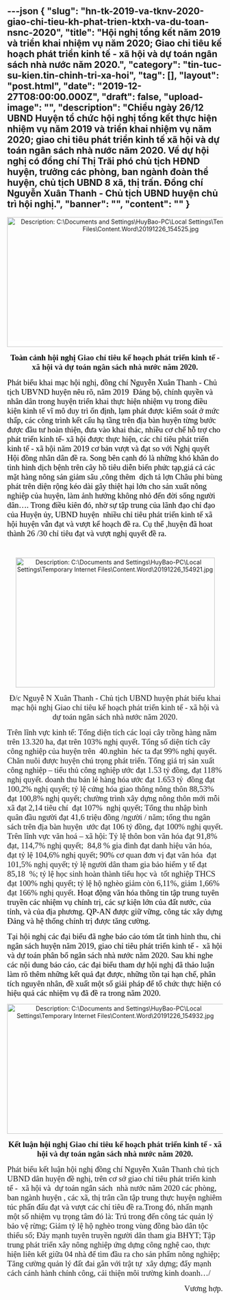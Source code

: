 ---json
{
    "slug": "hn-tk-2019-va-tknv-2020-giao-chi-tieu-kh-phat-trien-ktxh-va-du-toan-nsnc-2020",
    "title": "Hội nghị tổng kết năm 2019 và triển khai nhiệm vụ năm 2020; Giao chỉ tiêu kế hoạch phát triển kinh tế - xã hội và dự toán ngân sách nhà nước năm 2020.",
    "category": "tin-tuc-su-kien.tin-chinh-tri-xa-hoi",
    "tag": [],
    "layout": "post.html",
    "date": "2019-12-27T08:00:00.000Z",
    "draft": false,
    "upload-image": "",
    "description": "Chiều ngày  26/12 UBND Huyện tổ chức hội nghị tổng kết thực hiện nhiệm vụ năm 2019 và triển khai nhiệm vụ năm 2020; giao chỉ tiêu phát triển kinh tế xã hội và dự toán ngân sách nhà nước năm 2020. Về dự hội nghị có đồng chí Thị Trãi phó chủ tịch HĐND huyện, trưởng các phòng, ban ngành đoàn thể huyện, chủ tịch UBND 8 xã, thị trấn. Đồng chí Nguyễn Xuân Thanh - Chủ tịch UBND huyện chủ trì hội nghị.",
    "banner": "",
    "__content__": ""
}
---
<p style="text-align:center"><span style="background-color:white"><img alt="Description: C:\Documents and Settings\HuyBao-PC\Local Settings\Temporary Internet Files\Content.Word\20191226_154525.jpg" src="file:///C:\Users\PHANTR~1\AppData\Local\Temp\msohtmlclip1\01\clip_image002.jpg" style="height:303px; width:624px" /></span></p>

<p style="text-align:center"><span style="background-color:white"><strong><span style="font-size:14.0pt"><span style="font-family:&quot;Times New Roman&quot;,&quot;serif&quot;"><span style="color:black">To&agrave;n cảnh hội nghị</span></span></span></strong><strong><span style="font-size:14.0pt"><span style="font-family:&quot;Times New Roman&quot;,&quot;serif&quot;"> Giao chỉ ti&ecirc;u kế hoạch ph&aacute;t triển kinh tế - x&atilde; hội v&agrave; dự to&aacute;n ng&acirc;n s&aacute;ch nh&agrave; nước năm 2020.</span></span></strong></span></p>

<p><span style="font-size:14.0pt"><span style="background-color:white"><span style="font-family:&quot;Times New Roman&quot;,&quot;serif&quot;"><span style="color:black">Ph&aacute;t biểu khai mạc hội nghị, đồng ch&iacute; Nguyễn Xu&acirc;n Thanh - Chủ tịch UBVND huyện n&ecirc;u r&otilde;, năm 2019 &nbsp;Đảng bộ, ch&iacute;nh quyền v&agrave; nh&acirc;n d&acirc;n trong huyện triển khai thực hiện nhiệm vụ trong điều kiện kinh tế vĩ m&ocirc; duy tr&igrave; ổn định, lạm ph&aacute;t được kiểm so&aacute;t ở mức thấp, c&aacute;c c&ocirc;ng tr&igrave;nh kết cấu hạ tầng tr&ecirc;n địa b&agrave;n huyện từng bước được đầu tư ho&agrave;n thiện, đưa v&agrave;o khai th&aacute;c, nhiều cơ chế hỗ trợ cho ph&aacute;t triển kinh tế- x&atilde; hội được thực hiện, c&aacute;c chỉ ti&ecirc;u ph&aacute;t triển kinh tế - x&atilde; hội năm 2019 cơ bản vượt v&agrave; đạt so với Nghị quyết Hội đồng nh&acirc;n d&acirc;n đề ra. Song b&ecirc;n cạnh đ&oacute; l&agrave; những kh&oacute; khăn do t&igrave;nh h&igrave;nh dịch bệnh tr&ecirc;n c&acirc;y hồ ti&ecirc;u diễn biến phức tạp,gi&aacute; cả c&aacute;c mặt h&agrave;ng n&ocirc;ng sản giảm s&acirc;u ,c&ocirc;ng th&ecirc;m &nbsp;dịch tả lợn Ch&acirc;u phi b&ugrave;ng ph&aacute;t tr&ecirc;n diện rộng k&eacute;o d&agrave;i g&acirc;y thiệt hại lớn cho sản xuất n&ocirc;ng nghiệp của huyện, l&agrave;m ảnh hưởng kh&ocirc;ng nhỏ đến đời sống người d&acirc;n&hellip;. Trong điều ki&ecirc;n đ&oacute;, nhờ sự tập trung của l&atilde;nh đạo chỉ đạo của Huyện ủy, UBND huyện &nbsp;nhiều chỉ ti&ecirc;u ph&aacute;t triển kinh tế x&atilde; hội huyện vẫn đạt v&agrave; vượt kế hoạch đề ra. Cụ thể ,huyện đ&atilde; hoat th&agrave;nh 26 /30 chỉ ti&ecirc;u đạt v&agrave; vượt nghị quyết đề ra.</span></span></span></span></p>

<p>&nbsp;</p>

<p style="text-align:center"><img alt="Description: C:\Documents and Settings\HuyBao-PC\Local Settings\Temporary Internet Files\Content.Word\20191226_154921.jpg" src="file:///C:\Users\PHANTR~1\AppData\Local\Temp\msohtmlclip1\01\clip_image004.jpg" style="height:303px; width:465px" /></p>

<p style="text-align:center"><span style="font-size:14.0pt"><span style="font-family:&quot;Times New Roman&quot;,&quot;serif&quot;">Đ/c Nguyễ N Xu&acirc;n Thanh - Chủ tịch UBND huyện ph&aacute;t biểu khai mạc hội nghị Giao chỉ ti&ecirc;u kế hoạch ph&aacute;t triển kinh tế - x&atilde; hội v&agrave; dự to&aacute;n ng&acirc;n s&aacute;ch nh&agrave; nước năm 2020.</span></span></p>

<p><span style="font-size:14.0pt"><span style="font-family:&quot;Times New Roman&quot;,&quot;serif&quot;">Tr&ecirc;n lĩnh vực kinh tế: Tổng diện t&iacute;ch c&aacute;c loại c&acirc;y trồng h&agrave;ng năm tr&ecirc;n 13.320 ha, đạt tr&ecirc;n 103% nghị quyết. Tổng số diện t&iacute;ch c&acirc;y c&ocirc;ng nghiệp của huyện tr&ecirc;n&nbsp; 40.ngh&igrave;n&nbsp; h&eacute;c ta đạt 99% nghị quyết. Chăn nu&ocirc;i được huyện ch&uacute; trọng ph&aacute;t triển. Tổng gi&aacute; trị sản xuất c&ocirc;ng nghiệp &ndash; tiểu thủ c&ocirc;ng nghiệp ước đạt 1.53 tỷ đồng, đạt 118% nghị quyết. doanh thu b&aacute;n lẻ h&agrave;ng h&oacute;a ước đạt 1.653 tỷ&nbsp; đồng đạt 100,2% nghị quyết; tỷ lệ cứng h&oacute;a giao th&ocirc;ng n&ocirc;ng th&ocirc;n 88,53% đạt 100,8% nghị quyết; chường tr&igrave;nh x&acirc;y dựng n&ocirc;ng th&ocirc;n mới mỗi x&atilde; đạt 2,14 ti&ecirc;u ch&iacute;&nbsp; đạt 107%&nbsp; nghị quyết; Tổng thu nhập b&igrave;nh qu&acirc;n đầu người đạt 41,6 triệu đồng /người / năm; tổng thu ng&acirc;n s&aacute;ch tr&ecirc;n địa b&agrave;n huyện&nbsp; ước đạt 106 tỷ đồng, đạt 100% nghị quyết. Tr&ecirc;n lĩnh vực văn ho&aacute; &ndash; x&atilde; hội: Tỷ lệ th&ocirc;n bon văn h&oacute;a đạt 91,8% đạt, 114,7% nghị quyết;&nbsp; 84,8 % gia đ&igrave;nh đạt danh hiệu văn h&oacute;a, đạt tỷ lệ 104,6% nghị quyết; 90% cơ quan đơn vị đạt văn h&oacute;a&nbsp; đạt 101,5% nghị quyết; tỷ lệ người d&acirc;n tham gia bảo hiểm y tế đạt 85,18&nbsp; %; tỷ lệ học sinh ho&agrave;n th&agrave;nh tiểu học v&agrave;&nbsp; tốt nghiệp THCS đạt 100% nghị quyết; tỷ lệ hộ ngh&egrave;o giảm c&ograve;n 6,11%, giảm 1,66% đạt 166% nghị quyết.<span style="background-color:white"><span style="color:black"> Hoạt động văn h&oacute;a th&ocirc;ng tin tập trung tuy&ecirc;n truyền c&aacute;c nhiệm vụ ch&iacute;nh trị, c&aacute;c sự kiện lớn của đất nước, của tỉnh, v&agrave; của địa phương. QP-AN được giữ vững, c&ocirc;ng t&aacute;c x&acirc;y dựng Đảng v&agrave; hệ thống ch&iacute;nh trị được tăng cường.</span></span></span></span></p>

<p><span style="font-size:14.0pt"><span style="background-color:white"><span style="font-family:&quot;Times New Roman&quot;,&quot;serif&quot;"><span style="color:black">Tại hội nghị c&aacute;c đại biểu đ&atilde; nghe b&aacute;o c&aacute;o t&oacute;m tắt t&igrave;nh h&igrave;nh thu, chi ng&acirc;n s&aacute;ch huyện năm 2019, giao chỉ ti&ecirc;u ph&aacute;t triển kinh tế -&nbsp; x&atilde; hội v&agrave; dự to&aacute;n ph&acirc;n bổ ng&acirc;n s&aacute;ch nh&agrave; nước năm 2020. Sau khi nghe c&aacute;c nội dung b&aacute;o c&aacute;o, c&aacute;c đại biểu tham dự hội nghị đ&atilde; thảo luận l&agrave;m r&otilde; th&ecirc;m những kết quả đạt được, những tồn tại hạn chế, ph&acirc;n t&iacute;ch nguy&ecirc;n nh&acirc;n, đề xuất một số giải ph&aacute;p để tổ chức thực hiện c&oacute; hiệu quả c&aacute;c nhiệm vụ đ&atilde; đề ra trong năm 2020.</span></span></span></span></p>

<p style="text-align:center"><img alt="Description: C:\Documents and Settings\HuyBao-PC\Local Settings\Temporary Internet Files\Content.Word\20191226_154932.jpg" src="file:///C:\Users\PHANTR~1\AppData\Local\Temp\msohtmlclip1\01\clip_image006.jpg" style="height:303px; width:505px" /></p>

<p style="text-align:center"><strong><span style="font-size:14.0pt"><span style="background-color:white"><span style="font-family:&quot;Times New Roman&quot;,&quot;serif&quot;"><span style="color:black">Kết luận hội </span></span></span></span></strong><strong><span style="font-size:14.0pt"><span style="font-family:&quot;Times New Roman&quot;,&quot;serif&quot;">nghị Giao chỉ ti&ecirc;u kế hoạch ph&aacute;t triển kinh tế - x&atilde; hội v&agrave; dự to&aacute;n ng&acirc;n s&aacute;ch nh&agrave; nước năm 2020.</span></span></strong></p>

<p><span style="font-size:14.0pt"><span style="font-family:&quot;Times New Roman&quot;,&quot;serif&quot;">Ph&aacute;t biểu kết luận hội nghị đồng ch&iacute; Nguyễn Xu&acirc;n Thanh chủ tịch UBND d&acirc;n huyện đề nghị, tr&ecirc;n cơ sở giao chỉ ti&ecirc;u ph&aacute;t triển kinh tế -&nbsp; x&atilde; hội v&agrave;&nbsp; dự to&aacute;n ng&acirc;n s&aacute;ch&nbsp; nh&agrave; nước năm 2020 c&aacute;c ph&ograve;ng, ban ng&agrave;nh huyện , c&aacute;c x&atilde;, thị tr&acirc;n cần tập trung thực huyện nghi&ecirc;m t&uacute;c phấn đấu đạt v&agrave; vượt c&aacute;c chỉ ti&ecirc;u đề ra.Trong đ&oacute;, nhấn mạnh một số nhiệm vụ trọng t&acirc;m đ&oacute; l&agrave;: Tr&uacute; trong đến c&ocirc;ng t&aacute;c quản l&yacute; bảo vệ rừng; Giảm tỷ lệ hộ ngh&egrave;o trong v&ugrave;ng đồng b&agrave;o d&acirc;n tộc thiểu số; Đảy mạnh tuy&ecirc;n truyền người d&acirc;n tham gia BHYT; Tập trung ph&aacute;t triển x&acirc;y n&ocirc;ng nghiệp ứng dựng c&ocirc;ng nghệ cao, thực hiện li&ecirc;n kết giữa 04 nh&agrave; để t&igrave;m đầu ra cho sản phẩm n&ocirc;ng nghiệp; Tăng cường quản l&yacute; đất đai gắn với trật tự &nbsp;x&acirc;y dựng; đẩy mạnh c&aacute;ch c&aacute;nh h&agrave;nh ch&iacute;nh c&ocirc;ng, cải thiện m&ocirc;i trường kinh doanh&hellip;/</span></span></p>

<p style="text-align:right"><span style="font-size:14.0pt"><span style="font-family:&quot;Times New Roman&quot;,&quot;serif&quot;">&nbsp;&nbsp;&nbsp;&nbsp;&nbsp;&nbsp;&nbsp;&nbsp;&nbsp;&nbsp;&nbsp;&nbsp;&nbsp;&nbsp;&nbsp;&nbsp;&nbsp;&nbsp;&nbsp;&nbsp;&nbsp;&nbsp;&nbsp;&nbsp;&nbsp;&nbsp;&nbsp;&nbsp;&nbsp;&nbsp;&nbsp;&nbsp;&nbsp;&nbsp;&nbsp;&nbsp;&nbsp;&nbsp;&nbsp;&nbsp;&nbsp;&nbsp;&nbsp;&nbsp;&nbsp;&nbsp;&nbsp; &nbsp;&nbsp;&nbsp;&nbsp;&nbsp;&nbsp;&nbsp;&nbsp;&nbsp;&nbsp;&nbsp;&nbsp;&nbsp;&nbsp;&nbsp;&nbsp;&nbsp;&nbsp; Vương hợp.</span></span></p>
